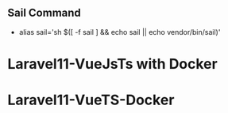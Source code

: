 ## Sail Command

* alias sail='sh $([ -f sail ] && echo sail || echo vendor/bin/sail)'
# Laravel11-VueJsTs with Docker
# Laravel11-VueTS-Docker
